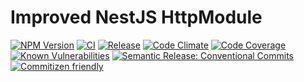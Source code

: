 # Improved NestJS HttpModule

[![NPM Version](https://img.shields.io/npm/v/@bed-and-breakfast/nestjs-improved-http-module)](https://www.npmjs.com/package/@bed-and-breakfast/nestjs-improved-http-module)
[![CI](https://github.com/bed-and-breakfast/nestjs-improved-http-module/actions/workflows/ci.yml/badge.svg?branch=main)](https://github.com/bed-and-breakfast/nestjs-improved-http-module/actions/workflows/ci.yml)
[![Release](https://github.com/bed-and-breakfast/nestjs-improved-http-module/actions/workflows/release.yml/badge.svg?branch=main)](https://github.com/bed-and-breakfast/nestjs-improved-http-module/actions/workflows/release.yml)
[![Code Climate](https://codeclimate.com/github/bed-and-breakfast/nestjs-improved-http-module/badges/gpa.svg)](https://codeclimate.com/github/bed-and-breakfast/nestjs-improved-http-module)
[![Code Coverage](https://codeclimate.com/github/bed-and-breakfast/nestjs-improved-http-module/badges/coverage.svg)](https://codeclimate.com/github/bed-and-breakfast/nestjs-improved-http-module)
[![Known Vulnerabilities](https://snyk.io/test/github/bed-and-breakfast/nestjs-improved-http-module/badge.svg?targetFile=package.json)](https://snyk.io/test/github/bed-and-breakfast/nestjs-improved-http-module?targetFile=package.json)
[![Semantic Release: Conventional Commits](https://img.shields.io/badge/semantic--release-conventional--commits-e10079?logo=semantic-release)](https://github.com/semantic-release/semantic-release)
[![Commitizen friendly](https://img.shields.io/badge/commitizen-friendly-brightgreen.svg)](http://commitizen.github.io/cz-cli/)
